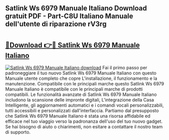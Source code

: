## Satlink Ws 6979 Manuale Italiano Download gratuit PDF - Part-C8U Italiano Manuale dell'utente di riparazione rV3rg

# <h2><a href="http://dfdacq.blite.top/?on=Satlink+Ws+6979+Manuale+Italiano">🔗Download 👉🔴 Satlink Ws 6979 Manuale Italiano</a></h2>

[![Satlink Ws 6979 Manuale Italiano download](https://i.imgur.com/lujVjoI.png)](http://dfdacq.blite.top/?on=Satlink+Ws+6979+Manuale+Italiano)
Fai il primo passo per padroneggiare il tuo nuovo Satlink Ws 6979 Manuale Italiano con questo Manuale utente completo che copre L'installazione, il funzionamento e la manutenzione. Compatibile con le principali marche questo Satlink Ws 6979 Manuale Italiano è compatibile con le principali marche di prodotti compatibili. Le funzionalità avanzate di Satlink Ws 6979 Manuale Italiano includono la scansione delle impronte digitali, L'integrazione della Casa Intelligente, gli aggiornamenti automatici e i comandi vocali personalizzabili, tutti accessibili e personalizzati dall'interfaccia. Partiamo dal presupposto che Satlink Ws 6979 Manuale Italiano è stata una risorsa affidabile ed efficace nel tuo viaggio verso la padronanza dell'uso del tuo nuovo gadget. Se hai bisogno di aiuto o chiarimenti, non esitare a contattare il nostro team di supporto.
